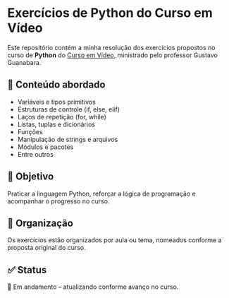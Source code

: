 # Exercícios de Python do Curso em Vídeo

Este repositório contém a minha resolução dos exercícios propostos no curso de **Python** do [Curso em Vídeo](https://www.cursoemvideo.com/), ministrado pelo professor Gustavo Guanabara.

## 🧠 Conteúdo abordado

- Variáveis e tipos primitivos
- Estruturas de controle (if, else, elif)
- Laços de repetição (for, while)
- Listas, tuplas e dicionários
- Funções
- Manipulação de strings e arquivos
- Módulos e pacotes
- Entre outros

## 🚀 Objetivo

Praticar a linguagem Python, reforçar a lógica de programação e acompanhar o progresso no curso.

## 📁 Organização

Os exercícios estão organizados por aula ou tema, nomeados conforme a proposta original do curso.

## ✅ Status

🚧 Em andamento – atualizando conforme avanço no curso.

